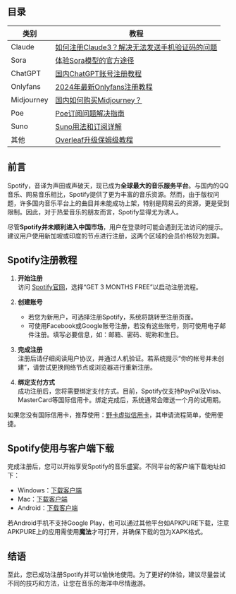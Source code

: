 ## 目录

| 类别      | 教程                                                         |
|-----------|--------------------------------------------------------------|
| Claude    | [如何注册Claude3？解决无法发送手机验证码的问题](https://bit.ly/bewildcard)      |
| Sora      | [体验Sora模型的官方途径](https://bit.ly/bewildcard)                      |
| ChatGPT   | [国内ChatGPT账号注册教程](https://bit.ly/bewildcard)                     |
| Onlyfans  | [2024年最新Onlyfans注册教程](https://bit.ly/bewildcard)                |
| Midjourney| [国内如何购买Midjourney？](https://bit.ly/bewildcard)               |
| Poe       | [Poe订阅问题解决指南](https://bit.ly/bewildcard)                     |
| Suno      | [Suno用法和订阅详解](https://bit.ly/bewildcard)                      |
| 其他      | [Overleaf升级保姆级教程](https://bit.ly/bewildcard)                     |

## 前言

Spotify，音译为声田或声破天，现已成为**全球最大的音乐服务平台**。与国内的QQ音乐、网易音乐相比，Spotify提供了更为丰富的音乐资源。然而，由于版权问题，许多国内音乐平台上的曲目并未能成功上架，特别是网易云的资源，更是受到限制。因此，对于热爱音乐的朋友而言，Spotify显得尤为诱人。

尽管**Spotify并未顺利进入中国市场**，用户在登录时可能会遇到无法访问的提示。建议用户使用新加坡或印度的节点进行注册，这两个区域的会员价格较为划算。

## Spotify注册教程

1. **开始注册**  
   访问 [Spotify官网](https://bit.ly/bewildcard)，选择“GET 3 MONTHS FREE”以启动注册流程。

2. **创建账号**  
   - 若您为新用户，可选择注册Spotify，系统将跳转至注册页面。
   - 可使用Facebook或Google账号注册，若没有这些账号，则可使用电子邮件注册。填写必要信息，如：邮箱、密码、昵称和生日。

3. **完成注册**  
   注册后请仔细阅读用户协议，并通过人机验证。若系统提示“你的帐号并未创建”，请尝试更换网络节点或浏览器进行重新注册。

4. **绑定支付方式**  
   成功注册后，您将需要绑定支付方式。目前，Spotify仅支持PayPal及Visa、MasterCard等国际信用卡。绑定完成后，系统通常会赠送一个月的试用期。

如果您没有国际信用卡，推荐使用：[野卡虚拟信用卡](https://bit.ly/bewildcard)，其申请流程简单，使用便捷。

## Spotify使用与客户端下载

完成注册后，您可以开始享受Spotify的音乐盛宴。不同平台的客户端下载地址如下：

- Windows：[下载客户端](https://www.spotify.com/tw/download/windows/)
- Mac：[下载客户端](https://www.spotify.com/us/download/mac/)
- Android：[下载客户端](https://play.google.com/store/apps/details?id=com.spotify.music&hl=en)

若Android手机不支持Google Play，也可以通过其他平台如APKPURE下载，注意APKPURE上的应用需使用**魔法**才可打开，并确保下载的包为XAPK格式。

## 结语

至此，您已成功注册Spotify并可以愉快地使用。为了更好的体验，建议尽量尝试不同的技巧和方法，让您在音乐的海洋中尽情遨游。